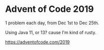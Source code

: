 # Advent of Code 2019

1 problem each day, from Dec 1st to Dec 25th.

Using Java 11, or 13? cause I'm kind of rusty.

https://adventofcode.com/2019

 